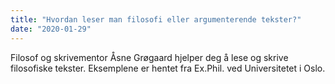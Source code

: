 ```yaml
---
title: "Hvordan leser man filosofi eller argumenterende tekster?"
date: "2020-01-29"
---
```


Filosof og skrivementor Åsne Grøgaard hjelper deg å lese og skrive filosofiske tekster. Eksemplene er hentet fra Ex.Phil. ved Universitetet i Oslo.
